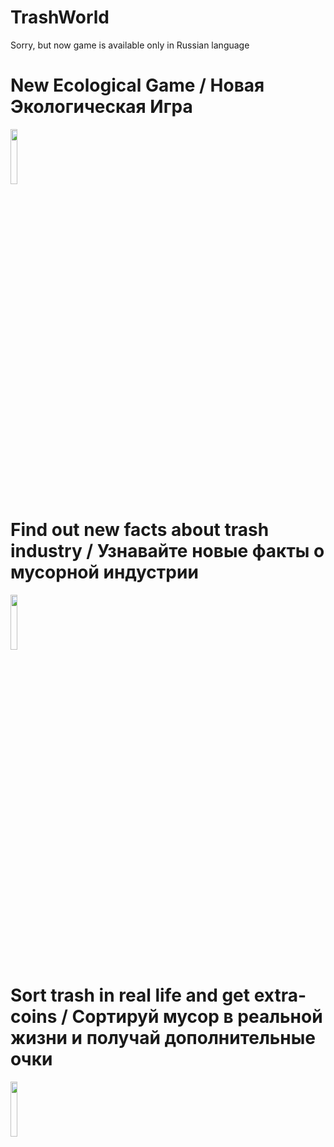 # TrashWorld
  Sorry, but now game is available only in Russian language
# New Ecological Game / Новая Экологическая Игра
<img src="https://camo.githubusercontent.com/af5076ca841a3248af515de23764db3224d2881b/68747470733a2f2f692e696d6775722e636f6d2f504535536d43552e6a7067" 
     width="15%"></img>
# Find out new facts about trash industry / Узнавайте новые факты о мусорной индустрии   
<img src="https://camo.githubusercontent.com/d2f55f21189ec8ca4bb8fbe818907d8f7dbe74f2/68747470733a2f2f692e696d6775722e636f6d2f31436b554a316a2e6a7067" 
     width="15%"></img>
# Sort trash in real life and get extra-coins / Сортируй мусор в реальной жизни и получай дополнительные очки
<img src="https://camo.githubusercontent.com/c857b1164a49af955e86d17d045b9f30f2ef054b/68747470733a2f2f70702e757365726170692e636f6d2f633834373231382f763834373231383137392f34666438662f34456e44644f74643145302e6a7067"
     width="15%"></img>

